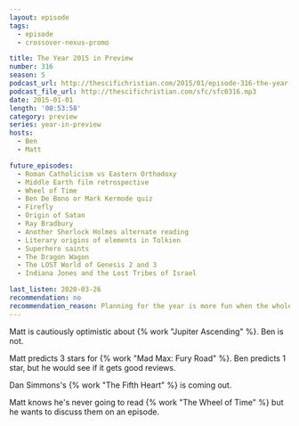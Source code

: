 ```yaml
---
layout: episode
tags:
  - episode
  - crossover-nexus-promo

title: The Year 2015 in Preview
number: 316
season: 5
podcast_url: http://thescifichristian.com/2015/01/episode-316-the-year-2015-in-preview/
podcast_file_url: http://thescifichristian.com/sfc/sfc0316.mp3
date: 2015-01-01
length: '00:53:58'
category: preview
series: year-in-preview
hosts:
  - Ben
  - Matt

future_episodes:
  - Roman Catholicism vs Eastern Orthodoxy
  - Middle Earth film retrospective
  - Wheel of Time 
  - Ben De Bono or Mark Kermode quiz 
  - Firefly
  - Origin of Satan 
  - Ray Bradbury 
  - Another Sherlock Holmes alternate reading 
  - Literary origins of elements in Tolkien 
  - Superhero saints 
  - The Dragon Wagon 
  - The LOST World of Genesis 2 and 3
  - Indiana Jones and the Lost Tribes of Israel 

last_listen: 2020-03-26
recommendation: no
recommendation_reason: Planning for the year is more fun when the whole year isn't five years ago 
---
```

Matt is cautiously optimistic about {% work "Jupiter Ascending" %}. Ben is not.

Matt predicts 3 stars for {% work "Mad Max: Fury Road" %}. Ben predicts 1 star, but he would see if it gets good reviews. 

Dan Simmons's {% work "The Fifth Heart" %} is coming out.

Matt knows he's never going to read {% work "The Wheel of Time" %} but he wants to discuss them on an episode.